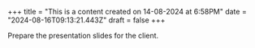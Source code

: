 +++
title = "This is a content created on 14-08-2024 at 6:58PM"
date = "2024-08-16T09:13:21.443Z"
draft = false
+++

  Prepare the presentation slides for the client.
        